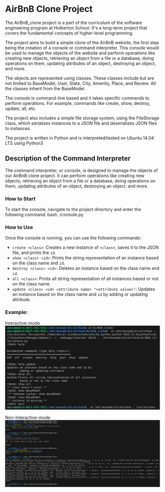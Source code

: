 # AirBnB Clone Project

The AirBnB_clone project is a part of the curriculum of the software engineering program at Holberton School. It's a long-term project that covers the fundamental concepts of higher-level programming.

The project aims to build a simple clone of the AirBnB website, the first step being the creation of a console or command interpreter. This console would be used to manage the objects of the website and perform operations like creating new objects, retrieving an object from a file or a database, doing operations on them, updating attributes of an object, destroying an object, and more.

The objects are represented using classes. These classes include but are not limited to BaseModel, User, State, City, Amenity, Place, and Review. All the classes inherit from the BaseModel.

The console is command-line based and it takes specific commands to perform operations. For example, commands like create, show, destroy, update, all, etc.

The project also includes a simple file storage system, using the FileStorage class, which serializes instances to a JSON file and deserializes JSON files to instances.

The project is written in Python and is interpreted/tested on Ubuntu 14.04 LTS using Python3

## Description of the Command Interpreter

The command interpreter, or console, is designed to manage the objects of our AirBnB clone project. It can perform operations like creating new objects, retrieving an object from a file or a database, doing operations on them, updating attributes of an object, destroying an object, and more.

### How to Start

To start the console, navigate to the project directory and enter the following command:
bash ./console.py

### How to Use

Once the console is running, you can use the following commands:

- `create <class>`: Creates a new instance of `<class>`, saves it to the JSON file, and prints the `id`.
- `show <class> <id>`: Prints the string representation of an instance based on the class name and `id`.
- `destroy <class> <id>`: Deletes an instance based on the class name and `id`.
- `all <class>`: Prints all string representation of all instances based or not on the class name.
- `update <class> <id> <attribute name> "<attribute value>"`: Updates an instance based on the class name and `id` by adding or updating attribute.

### Example:

Interactive-mode
![alt text](image_1.png)

Non-Interactive-mode
![alt text](image_2.png)
